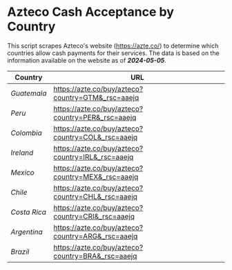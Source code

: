 # Azteco Cash Acceptance by Country

This script scrapes Azteco's website (https://azte.co/) to determine which countries allow cash 
payments for their services. The data is based on the information available on the website as of **_2024-05-05_**.

| **Country** | **URL** |
|---|---|
| _Guatemala_ | https://azte.co/buy/azteco?country=GTM&_rsc=aaejq |
| _Peru_ | https://azte.co/buy/azteco?country=PER&_rsc=aaejq |
| _Colombia_ | https://azte.co/buy/azteco?country=COL&_rsc=aaejq |
| _Ireland_ | https://azte.co/buy/azteco?country=IRL&_rsc=aaejq |
| _Mexico_ | https://azte.co/buy/azteco?country=MEX&_rsc=aaejq |
| _Chile_ | https://azte.co/buy/azteco?country=CHL&_rsc=aaejq |
| _Costa Rica_ | https://azte.co/buy/azteco?country=CRI&_rsc=aaejq |
| _Argentina_ | https://azte.co/buy/azteco?country=ARG&_rsc=aaejq |
| _Brazil_ | https://azte.co/buy/azteco?country=BRA&_rsc=aaejq |

